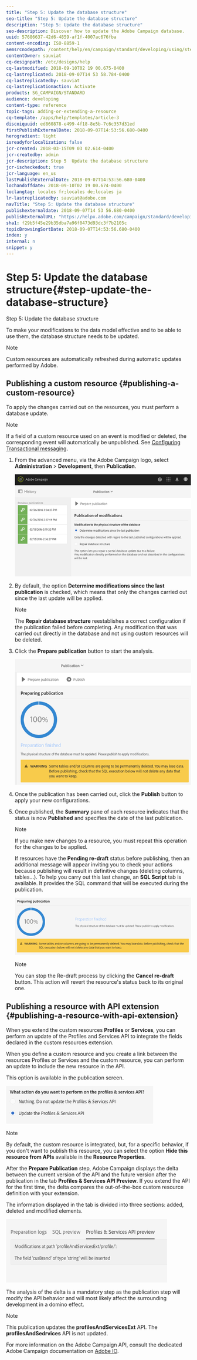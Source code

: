 ```yaml
---
title: "Step 5: Update the database structure"
seo-title: "Step 5: Update the database structure"
description: "Step 5: Update the database structure"
seo-description: Discover how to update the Adobe Campaign database.
uuid: 57686637-42d6-4859-af1f-4007ac676fba
content-encoding: ISO-8859-1
aemsrcnodepath: /content/help/en/campaign/standard/developing/using/step-5--update-the-database-structure
contentOwner: sauviat
cq-designpath: /etc/designs/help
cq-lastmodified: 2018-09-10T02 19 00.675-0400
cq-lastreplicated: 2018-09-07T14 53 58.784-0400
cq-lastreplicatedby: sauviat
cq-lastreplicationaction: Activate
products: SG_CAMPAIGN/STANDARD
audience: developing
content-type: reference
topic-tags: adding-or-extending-a-resource
cq-template: /apps/help/templates/article-3
discoiquuid: ed860878-e499-4f18-8e5b-7c6c357d31ed
firstPublishExternalDate: 2018-09-07T14:53:56.680-0400
herogradient: light
isreadyforlocalization: false
jcr-created: 2018-03-15T09 03 02.614-0400
jcr-createdby: admin
jcr-description: Step 5  Update the database structure
jcr-ischeckedout: true
jcr-language: en_us
lastPublishExternalDate: 2018-09-07T14:53:56.680-0400
lochandoffdate: 2018-09-10T02 19 00.674-0400
loclangtag: locales fr;locales de;locales ja
lr-lastreplicatedby: sauviat@adobe.com
navTitle: "Step 5: Update the database structure"
publishexternaldate: 2018-09-07T14 53 56.680-0400
publishExternalURL: "https://helpx.adobe.com/campaign/standard/developing/using/step-5--update-the-database-structure.html"
sha1: f29b5f45e29b35dba7a96f0473d93dc3f7b2105c
topicBrowsingSortDate: 2018-09-07T14:53:56.680-0400
index: y
internal: n
snippet: y
---
```


# Step 5: Update the database structure{#step-update-the-database-structure}

Step 5: Update the database structure

To make your modifications to the data model effective and to be able to use them, the database structure needs to be updated.

>[!NOTE]
>
>Custom resources are automatically refreshed during automatic updates performed by Adobe.

## Publishing a custom resource {#publishing-a-custom-resource}

To apply the changes carried out on the resources, you must perform a database update.

>[!NOTE]
>
>If a field of a custom resource used on an event is modified or deleted, the corresponding event will automatically be unpublished. See [Configuring Transactional messaging](../../administration/using/configuring-transactional-messaging.md).

1. From the advanced menu, via the Adobe Campaign logo, select **Administration** > **Development**, then **Publication**.

   ![](assets/schema_extension_12.png)

1. By default, the option **Determine modifications since the last publication** is checked, which means that only the changes carried out since the last update will be applied.

   >[!NOTE]
   >
   >The **Repair database structure** reestablishes a correct configuration if the publication failed before completing. Any modification that was carried out directly in the database and not using custom resources will be deleted.

1. Click the **Prepare publication** button to start the analysis.

   ![](assets/schema_extension_13.png)

1. Once the publication has been carried out, click the **Publish** button to apply your new configurations.
1. Once published, the **Summary** pane of each resource indicates that the status is now **Published** and specifies the date of the last publication.

   >[!NOTE]
   >
   >If you make new changes to a resource, you must repeat this operation for the changes to be applied.

   If resources have the **Pending re-draft** status before publishing, then an additional message will appear inviting you to check your actions because publishing will result in definitive changes (deleting columns, tables...). To help you carry out this last change, an **SQL Script** tab is available. It provides the SQL command that will be executed during the publication. 

   ![](assets/schema_extension_scriptSQL.png)

   >[!NOTE]
   >
   >You can stop the Re-draft process by clicking the **Cancel re-draft** button. This action will revert the resource's status back to its original one.

## Publishing a resource with API extension {#publishing-a-resource-with-api-extension}

When you extend the custom resources **Profiles** or **Services**, you can perform an update of the Profiles and Services API to integrate the fields declared in the custom resources extension.

When you define a custom resource and you create a link between the resources Profiles or Services and the custom resource, you can perform an update to include the new resource in the API.

This option is available in the publication screen.

![](assets/extendPandSAPI.png)

>[!NOTE]
>
>By default, the custom resource is integrated, but, for a specific behavior, if you don't want to publish this resource, you can select the option **Hide this resource from APIs** available in the **Resource Properties**.

After the **Prepare Publication** step, Adobe Campaign displays the delta between the current version of the API and the future version after the publication in the tab **Profiles & Services API Preview**. If you extend the API for the first time, the delta compares the out-of-the-box custom resource definition with your extension.

The information displayed in the tab is divided into three sections: added, deleted and modified elements.

![](assets/extendPandSAPI_diff.png)

The analysis of the delta is a mandatory step as the publication step will modify the API behavior and will most likely affect the surrounding development in a domino effect.

>[!NOTE]
>
>This publication updates the **profilesAndServicesExt** API. The **profilesAndSedrvices** API is not updated.

For more information on the Adobe Campaign API, consult the dedicated Adobe Campaign documentation on [Adobe IO](https://docs.campaign.adobe.com/doc/standard/en/adobeio.html).

